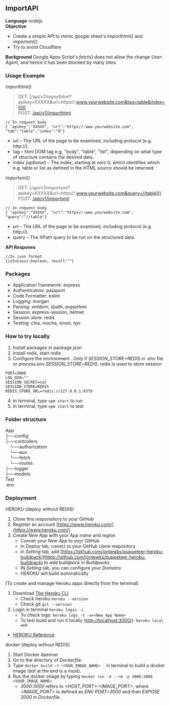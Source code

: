 ## ImportAPI

**Language** nodejs <br/>
**Objective** <br/>
- Create a simple API to mimic google sheet's *importhtml()* and *importxml()*. <br/>
- Try to avoid Cloudflare <br/>

**Background** Google Apps Script's *fetch()* does not allow the change *User-Agent*, and hence it has been blocked by many sites. <br/>

### Usage Example <br/>
*importhtml()*
> GET: [/api/v1/importhtml?apikey=XXXXX&url=https//:www.yourwebsite.com&tag=table&index=0]() <br/>
> POST: [/api/v1/importhtml]() <br/> 
```
// In request body 
{ "apikey":"XXXXX", "url":"https//:www.yourwebsite.com", "tab":"table","indes":"0"}
```
    
- url – The URL of the page to be examined, including protocol (e.g. http://).   
- tag – html DOM tag e.g. "body", "table", "list", depending on what type of structure contains the desired data.
- index *(optional)* – The index, starting at zero 0, which identifies which e.g. table or list as defined in the HTML source should be returned.
    
*importxml()*
> GET: [/api/v1/importxml?apikey=XXXXX&url=https//:www.yourwebsite.com&query=//table]()<br/>
> POST: [/api/v1/importxml]() <br/>
```  
// In request body 
{ "apikey":"XXXXX", "url":"https//:www.yourwebsite.com", "query":"//table"}
``` 
- url – The URL of the page to be examined, including protocol (e.g. http://).   
- query – The XPath query to be run on the structured data.  

**API Respones** 
```
//In json format
{isSussess:boolean, result:""}
```
### Packages
- Application framework: express 
- Authentication: passport
- Code Formatter: eslint
- Logging: morgan
- Parsing: xmldom, xpath, puppeteer
- Session: express-session, helmet
- Session store: redis
- Testing: chia, mocha, sinon, nyc

### How to try locally
1. Install packages in package.json
2. Install redis, start redis
3. Configure the environment . Only if *SESSION_STORE=REDIS* in .env file or *process.env.SESSION_STORE=REDIS*, redis is used to store session
```
PORT=3000
LOG_DIR=""
SESSION_SECRET=cat
SESSION_STORE=REDIS
REDIS_STORE_URL=redis://127.0.0.1:6379
```
4. In terminal, type `npm start` to run
5. In terminal, type `npm start` to test


### Folder structure  <br/>
App <br/>
├──config <br/> 
├──controllers <br/> 
&emsp;└──authorization <br/>
&emsp;└──aux <br/>
&emsp;└──fetch <br/>
&emsp;└──routes <br/>
├──logger <br/> 
├──models <br/> 
Test <br/>
.env <br/>


### Deployment  <br/>
*HEROKU*   (deploy without REDIS) <br/>
1. Clone this responsitory to your GitHub
2. Register an account [https://www.heroku.com/](https://www.heroku.com/) <br/>
3. Create *New App* with your *App name* and *region*
    - Connet your *New App* to your GitHub
    - In *Deploy* tab, conect to your GitHub clone respository
    - In *Setting* tab, add [https://github.com/jontewks/puppeteer-heroku-buildpack](https://github.com/jontewks/puppeteer-heroku-buildpack) to *add buildpack* in *Buildpacks*
    - IN *Setting* tab, you can configure your *Domains*
    - HEROKU will build automatically

(To create and manage Heroku apps directly from the terminal) <br/>
1. Download [The Heroku CLI](https://devcenter.heroku.com/articles/heroku-cli) 
    - Check heroku `heroku --version`
    - Check git `git --version`
2. Login in terminal `heroku login -i`
    - To check logs: `heroku logs -t -a=<New App Name>`
    - To test build and run it locally ([http://localhost:3000/](http://localhost:3000/)): `heroku local web`
- [HEROKU Reference](https://devcenter.heroku.com/articles/getting-started-with-nodejs?singlepage=true)


*docker*   (deploy without REDIS) <br/>
1. Start Docker daemon
2. Go to the directory of *Dockerfile*.
3. Type `docker build -t <YOUR_IMAGE_NAME> .` in terminal to build a docker image (dot at the end is a must).
4. Run the docker image by typing `docker run -d --rm -p 3000:3000  <YOUR_IMAGE_NAME>`
    - *3000:3000* refers to *<HOST_PORT>:<IMAGE_PORT>*, where *<IMAGE_PORT>* is defined as *ENV PORT=3000* and then *EXPOSE 3000* in *Dockerfile*.
